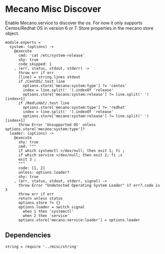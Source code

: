 
# Mecano Misc Discover
Enable Mecano.service to discover the os.
For now it only supports Centos/Redhat OS in version 6 or 7.
Store properties in the mecano store object.

    module.exports =
      system: (options) ->
        @execute
          cmd: 'cat /etc/system-release'
          shy: true
          code_skipped: 1
        , (err, status, stdout, stderr) ->
          throw err if err
          [line] = string.lines stdout
          if /CentOS/.test line
            options.store['mecano:system:type'] ?= 'centos'
            index = line.split(' ').indexOf 'release'
            options.store['mecano:system:release'] ?= line.split(' ')[index+1]
          if /Red\sHat/.test line
            options.store['mecano:system:type'] ?= 'redhat'
            index = line.split(' ').indexOf 'release'
            options.store['mecano:system:release'] ?= line.split(' ')[index+1]
          throw Error 'Unsupported OS' unless options.store['mecano:system:type']?
      loader: (options) ->
        @execute
          shy: true
          cmd: """
          if which systemctl >/dev/null; then exit 1; fi ;
          if which service >/dev/null; then exit 2; fi ;s
          exit 3 ;
          """
          code: [1, 2]
          unless: options.loader?
          shy: true
        , (err, status, stdout, stderr, signal) ->
          throw Error "Undetected Operating System Loader" if err?.code is 3
          throw err if err
          return unless status
          options.store ?= {}
          options.loader = switch signal
            when 1 then 'systemctl'
            when 2 then 'service'
          options.store['mecano:service:loader'] = options.loader
        

## Dependencies

    string = require '../misc/string'
